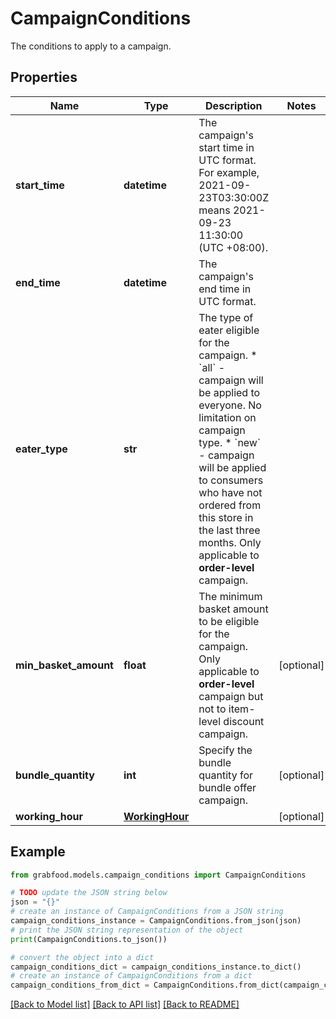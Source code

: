 # CampaignConditions

The conditions to apply to a campaign.

## Properties

Name | Type | Description | Notes
------------ | ------------- | ------------- | -------------
**start_time** | **datetime** | The campaign&#39;s start time in UTC format. For example, 2021-09-23T03:30:00Z means 2021-09-23 11:30:00 (UTC +08:00). | 
**end_time** | **datetime** | The campaign&#39;s end time in UTC format. | 
**eater_type** | **str** | The type of eater eligible for the campaign.  * &#x60;all&#x60; - campaign will be applied to everyone. No limitation on campaign type. * &#x60;new&#x60; - campaign will be applied to consumers who have not ordered from this store in the last three months. Only applicable to **order-level** campaign.  | 
**min_basket_amount** | **float** | The minimum basket amount to be eligible for the campaign. Only applicable to **order-level** campaign but not to item-level discount campaign. | [optional] 
**bundle_quantity** | **int** | Specify the bundle quantity for bundle offer campaign. | [optional] 
**working_hour** | [**WorkingHour**](WorkingHour.md) |  | [optional] 

## Example

```python
from grabfood.models.campaign_conditions import CampaignConditions

# TODO update the JSON string below
json = "{}"
# create an instance of CampaignConditions from a JSON string
campaign_conditions_instance = CampaignConditions.from_json(json)
# print the JSON string representation of the object
print(CampaignConditions.to_json())

# convert the object into a dict
campaign_conditions_dict = campaign_conditions_instance.to_dict()
# create an instance of CampaignConditions from a dict
campaign_conditions_from_dict = CampaignConditions.from_dict(campaign_conditions_dict)
```
[[Back to Model list]](../README.md#documentation-for-models) [[Back to API list]](../README.md#documentation-for-api-endpoints) [[Back to README]](../README.md)


